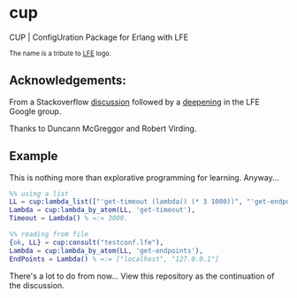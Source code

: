 # cup
CUP | ConfigUration Package for Erlang with LFE

<sup>The name is a tribute to [LFE](http://lfe.io/) logo.</sup>

## Acknowledgements:
From a Stackoverflow [discussion](https://groups.google.com/forum/#!topic/lisp-flavoured-erlang/S5s6c5DovEE)
followed by a [deepening](https://groups.google.com/forum/#!topic/lisp-flavoured-erlang/S5s6c5DovEE) in the LFE Google group.

Thanks to Duncann McGreggor and Robert Virding.

## Example
This is nothing more than explorative programming for learning. Anyway...
```erlang
%% using a list
LL = cup:lambda_list(["'get-timeout (lambda() (* 3 1000))", "'get-endpoint (lambda() (list '\"localhost\"))"]),
Lambda = cup:lambda_by_atom(LL, 'get-timeout'),
Timeout = Lambda() % =:= 3000.

%% reading from file
{ok, LL} = cup:consult("testconf.lfe"),
Lambda = cup:lambda_by_atom(LL, 'get-endpoints'),
EndPoints = Lambda() % =:= ["localhost", "127.0.0.1"]
```

There's a lot to do from now... View this repository as the continuation of the discussion.

